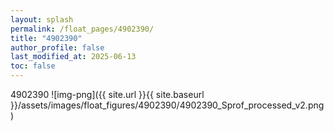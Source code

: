 ```yaml
---
layout: splash
permalink: /float_pages/4902390/
title: "4902390"
author_profile: false
last_modified_at: 2025-06-13
toc: false
---
```

 
4902390
![img-png]({{ site.url }}{{ site.baseurl }}/assets/images/float_figures/4902390/4902390_Sprof_processed_v2.png)